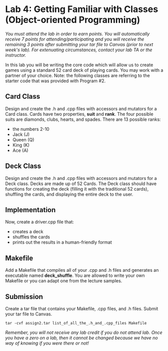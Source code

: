 # Lab 4: Getting Familiar with Classes (Object-oriented Programming)
*You must attend the lab in order to earn points. You will automatically receive 7 points for attending/participating and you will receive the remaining 3 points after submitting your tar file to Canvas (prior to next week's lab). For extenuating circumstances, contact your lab TA or the instructor.*

In this lab you will be writing the core code which will allow us to create games using a standard 52 card deck of playing cards. You may work with a partner of your choice.
Note: the following classes are referring to the starter code that was provided with Program #2.

## Card Class
Design and create the .h and .cpp files with accessors and mutators for a Card class. Cards have two properties, **suit** and **rank**. The four possible suits are diamonds, clubs, hearts, and spades. There are 13 possible ranks:
- the numbers 2-10
- Jack (J)
- Queen (Q)
- King (K)
- Ace (A)

## Deck Class
Design and create the .h and .cpp files with accessors and mutators for a Deck class. Decks are made up of 52 Cards. The Deck class should have functions for creating the deck (filling it with the traditional 52 cards), shuffling the cards, and displaying the entire deck to the user.

## Implementation
Now, create a driver.cpp file that:
- creates a deck
- shuffles the cards
- prints out the results in a human-friendly format

## Makefile
Add a Makefile that compiles all of your .cpp and .h files and generates an executable named **deck_shuffle**. You are allowed to write your own Makefile or you can adapt one from the lecture samples.

## Submission
Create a tar file that contains your Makefile, .cpp files, and .h files. Submit your tar file to Canvas.
```
tar -cvf assign2.tar list_of_all_the_.h_and_.cpp_files Makefile
```
*Remember, you will not receive any lab credit if you do not attend lab. Once you have a zero on a lab, then it cannot be changed because we have no way of knowing if you were there or not!*
